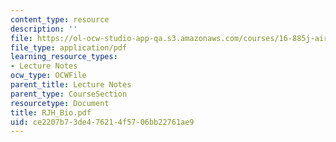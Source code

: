 ```yaml
---
content_type: resource
description: ''
file: https://ol-ocw-studio-app-qa.s3.amazonaws.com/courses/16-885j-aircraft-systems-engineering-fall-2004/ce2207b73de476214f5706bb22761ae9_RJH_Bio.pdf
file_type: application/pdf
learning_resource_types:
- Lecture Notes
ocw_type: OCWFile
parent_title: Lecture Notes
parent_type: CourseSection
resourcetype: Document
title: RJH_Bio.pdf
uid: ce2207b7-3de4-7621-4f57-06bb22761ae9
---
```

